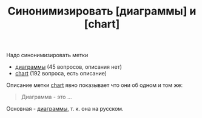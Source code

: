 ﻿---
title: "Синонимизировать [диаграммы] и [chart]"
se.owner.user_id: 507426
se.owner.display_name: "wchistow"
se.owner.link: "https://ru.meta.stackoverflow.com/users/507426/wchistow"
se.link: "https://ru.meta.stackoverflow.com/questions/13157/%d0%a1%d0%b8%d0%bd%d0%be%d0%bd%d0%b8%d0%bc%d0%b8%d0%b7%d0%b8%d1%80%d0%be%d0%b2%d0%b0%d1%82%d1%8c-%d0%b4%d0%b8%d0%b0%d0%b3%d1%80%d0%b0%d0%bc%d0%bc%d1%8b-%d0%b8-chart"
se.question_id: 13157
se.post_type: question
---
<p>Надо синонимизировать метки</p>
<ul>
<li><a href="https://ru.stackoverflow.com/questions/tagged/%d0%b4%d0%b8%d0%b0%d0%b3%d1%80%d0%b0%d0%bc%d0%bc%d1%8b" class="post-tag" title="показать вопросы с меткой [диаграммы]" aria-label="показать вопросы с меткой [диаграммы]" rel="tag" aria-labelledby="tag-диаграммы-tooltip-container">диаграммы</a> (45 вопросов, описания нет)</li>
<li><a href="https://ru.stackoverflow.com/questions/tagged/chart" class="post-tag" title="показать вопросы с меткой [chart]" aria-label="показать вопросы с меткой [chart]" rel="tag" aria-labelledby="tag-chart-tooltip-container">chart</a> (192 вопроса, есть описание)</li>
</ul>
<p>Описание метки <a href="https://ru.stackoverflow.com/questions/tagged/chart" class="post-tag" title="показать вопросы с меткой [chart]" aria-label="показать вопросы с меткой [chart]" rel="tag" aria-labelledby="tag-chart-tooltip-container">chart</a> явно показывает что они об одном и том же:</p>
<blockquote>
<p>Диаграмма - это ...</p>
</blockquote>
<p>Основная - <a href="https://ru.stackoverflow.com/questions/tagged/%d0%b4%d0%b8%d0%b0%d0%b3%d1%80%d0%b0%d0%bc%d0%bc%d1%8b" class="post-tag" title="показать вопросы с меткой [диаграммы]" aria-label="показать вопросы с меткой [диаграммы]" rel="tag" aria-labelledby="tag-диаграммы-tooltip-container">диаграммы</a>, т. к. она на русском.</p>
